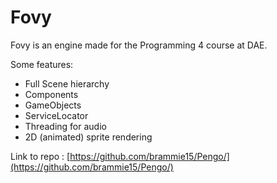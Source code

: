 ﻿# Fovy

Fovy is an engine made for the Programming 4 course at DAE.

Some features:
 - Full Scene hierarchy
 - Components
 - GameObjects
 - ServiceLocator
 - Threading for audio
 - 2D (animated) sprite rendering

Link to repo : [https://github.com/brammie15/Pengo/](https://github.com/brammie15/Pengo/)